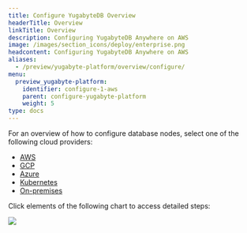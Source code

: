 ```yaml
---
title: Configure YugabyteDB Overview
headerTitle: Overview
linkTitle: Overview
description: Configuring YugabyteDB Anywhere on AWS
image: /images/section_icons/deploy/enterprise.png
headcontent: Configuring YugabyteDB Anywhere on AWS
aliases:
  - /preview/yugabyte-platform/overview/configure/
menu:
  preview_yugabyte-platform:
    identifier: configure-1-aws
    parent: configure-yugabyte-platform
    weight: 5
type: docs
---
```


For an overview of how to configure database nodes, select one of the following cloud providers:

<ul class="nav nav-tabs-alt nav-tabs-yb">

  <li>
    <a href="../aws/" class="nav-link active">
      <i class="fab fa-aws"></i>
      AWS
    </a>
  </li>

  <li>
    <a href="../gcp/" class="nav-link">
      <i class="fab fa-google" aria-hidden="true"></i>
      GCP
    </a>
  </li>

  <li>
    <a href="../azure/" class="nav-link">
      <i class="fab fa-windows" aria-hidden="true"></i>
      Azure
    </a>
  </li>

  <li>
    <a href="../kubernetes/" class="nav-link">
      <i class="fas fa-cubes" aria-hidden="true"></i>
      Kubernetes
    </a>
  </li>

  <li>
    <a href="../onprem/" class="nav-link">
      <i class="fas fa-building"></i>
      On-premises
    </a>
  </li>

</ul>

Click elements of the following chart to access detailed steps:

<div class="image-with-map">
<img src="/images/ee/flowchart/yb-configure-aws.png" usemap="#image-map">

<map name="image-map">
    <area target="_blank" alt="Configure platform" title="Configure platform" href="/preview/yugabyte-platform/configure-yugabyte-platform/" coords="387,68,517,200" shape="rect">
    <area target="_blank" alt="Admin user" title="Admin user" href="/preview/yugabyte-platform/configure-yugabyte-platform/create-admin-user/" coords="290,262,609,317" shape="rect">
    <area target="_blank" alt="AWS provider" title="AWS provider" href="/preview/yugabyte-platform/configure-yugabyte-platform/set-up-cloud-provider/aws/" coords="275,370,635,424" shape="rect">
    <area target="_blank" alt="AWS provider - pre reqs" title="AWS provider - pre reqs" href="/preview/yugabyte-platform/configure-yugabyte-platform/set-up-cloud-provider/aws/#prerequisites" coords="224,474,674,649" shape="rect">
    <area target="_blank" alt="AWS provider - configure cloud provider" title="AWS provider - configure cloud provider" href="/preview/yugabyte-platform/configure-yugabyte-platform/set-up-cloud-provider/aws/#configure-aws" coords="302,703,602,793" shape="rect">
</map>
</div>
